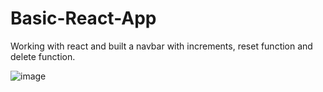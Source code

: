 # Basic-React-App

Working with react and built a navbar with increments, reset function and delete function.

![image](https://github.com/Jazib-Khan/Basic-React-App/assets/57762628/d2c03be3-ebef-4913-9e87-c0fc0e0cc9f4)

